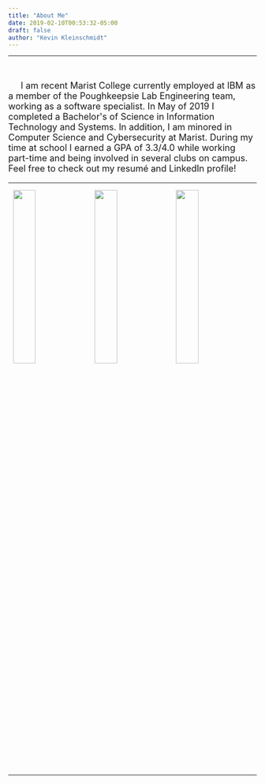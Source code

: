 ```yaml
---
title: "About Me"
date: 2019-02-10T00:53:32-05:00
draft: false
author: "Kevin Kleinschmidt"
---
```

<HTML>
<style>
	p {
		font-size: 18px;
	}
</style>
<HR>
<br>
		 <p> &nbsp;&nbsp;&nbsp;&nbsp; I am recent Marist College currently employed at IBM as a member of the Poughkeepsie Lab Engineering team, working as a software specialist. In May of 2019 I completed a Bachelor's of Science in Information Technology and Systems. In addition, I am minored in Computer Science and Cybersecurity at Marist. During my time at school I earned a GPA of 3.3/4.0 while working part-time and being involved in several clubs on campus. Feel free to check out my resumé and LinkedIn profile!</p>
<HR>
<img src="/marist.png" style="width:30%;height:30%; margin-left:2%;">
<img src="/kevin.jpg" style="width:30%;height:30%; margin-left:2%; margin-right:2%;"">
<img src="/ibm.png" style="width:30%;height:30%; margin-right:2%;">
<HR>
</HTML>
